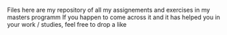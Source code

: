 Files here are my repository of all my assignements and exercises in my masters programm
If you happen to come across it and it has helped you in your work / studies, feel free to drop a like
